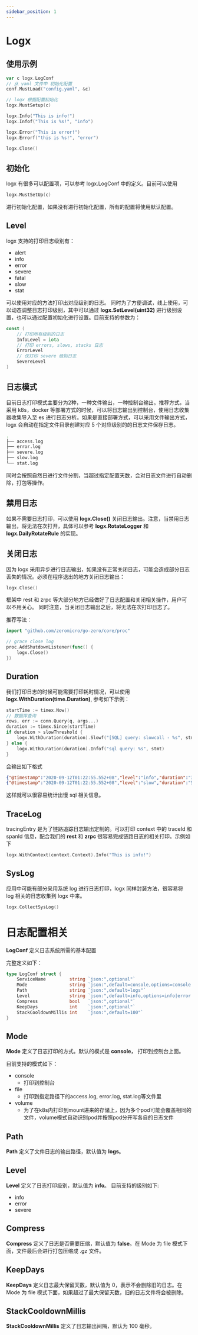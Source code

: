```yaml
---
sidebar_position: 1
---
```


# Logx

## 使用示例

```go
var c logx.LogConf
// 从 yaml 文件中 初始化配置
conf.MustLoad("config.yaml", &c)

// logx 根据配置初始化
logx.MustSetup(c)

logx.Info("This is info!")
logx.Infof("This is %s!", "info")

logx.Error("This is error!")
logx.Errorf("this is %s!", "error")

logx.Close()
```

## 初始化
logx 有很多可以配置项，可以参考 logx.LogConf 中的定义。目前可以使用

```go
logx.MustSetUp(c)
```
进行初始化配置，如果没有进行初始化配置，所有的配置将使用默认配置。

## Level
logx 支持的打印日志级别有：
- alert
- info
- error
- severe
- fatal
- slow
- stat

可以使用对应的方法打印出对应级别的日志。
同时为了方便调试，线上使用，可以动态调整日志打印级别，其中可以通过 **logx.SetLevel(uint32)** 进行级别设置，也可以通过配置初始化进行设置。目前支持的参数为：

```go
const (
	// 打印所有级别的日志
	InfoLevel = iota
	// 打印 errors, slows, stacks 日志
	ErrorLevel
	// 仅打印 severe 级别日志
	SevereLevel
)
```

## 日志模式
目前日志打印模式主要分为2种，一种文件输出，一种控制台输出。推荐方式，当采用 k8s，docker 等部署方式的时候，可以将日志输出到控制台，使用日志收集器收集导入至 es 进行日志分析。如果是直接部署方式，可以采用文件输出方式，logx 会自动在指定文件目录创建对应 5 个对应级别的的日志文件保存日志。

```bash
.
├── access.log
├── error.log
├── severe.log
├── slow.log
└── stat.log
```

同时会按照自然日进行文件分割，当超过指定配置天数，会对日志文件进行自动删除，打包等操作。

## 禁用日志
如果不需要日志打印，可以使用 **logx.Close()** 关闭日志输出。注意，当禁用日志输出，将无法在次打开，具体可以参考 **logx.RotateLogger** 和 **logx.DailyRotateRule** 的实现。

## 关闭日志
因为 logx 采用异步进行日志输出，如果没有正常关闭日志，可能会造成部分日志丢失的情况。必须在程序退出的地方关闭日志输出：
```go
logx.Close()
```
框架中 rest 和 zrpc 等大部分地方已经做好了日志配置和关闭相关操作，用户可以不用关心。
同时注意，当关闭日志输出之后，将无法在次打印日志了。

推荐写法：
```go
import "github.com/zeromicro/go-zero/core/proc"

// grace close log
proc.AddShutdownListener(func() {
	logx.Close()
})
```

## Duration
我们打印日志的时候可能需要打印耗时情况，可以使用 **logx.WithDuration(time.Duration)**, 参考如下示例：

```go
startTime := timex.Now()
// 数据库查询
rows, err := conn.Query(q, args...)
duration := timex.Since(startTime)
if duration > slowThreshold {
    logx.WithDuration(duration).Slowf("[SQL] query: slowcall - %s", stmt)
} else {
    logx.WithDuration(duration).Infof("sql query: %s", stmt)
}
```


会输出如下格式

```json
{"@timestamp":"2020-09-12T01:22:55.552+08","level":"info","duration":"3.0ms","content":"sql query:..."}
{"@timestamp":"2020-09-12T01:22:55.552+08","level":"slow","duration":"500ms","content":"[SQL] query: slowcall - ..."}
```

这样就可以很容易统计出慢 sql 相关信息。

## TraceLog
tracingEntry 是为了链路追踪日志输出定制的。可以打印 context 中的 traceId 和 spanId 信息，配合我们的 **rest** 和 **zrpc** 很容易完成链路日志的相关打印。示例如下

```go
logx.WithContext(context.Context).Info("This is info!")
```


## SysLog

应用中可能有部分采用系统 log 进行日志打印，logx 同样封装方法，很容易将 log 相关的日志收集到 logx 中来。

```go
logx.CollectSysLog()
```


# 日志配置相关
**LogConf** 定义日志系统所需的基本配置

完整定义如下：

```go
type LogConf struct {
	ServiceName         string `json:",optional"`
	Mode                string `json:",default=console,options=console|file|volume"`
	Path                string `json:",default=logs"`
	Level               string `json:",default=info,options=info|error|severe"`
	Compress            bool   `json:",optional"`
	KeepDays            int    `json:",optional"`
	StackCooldownMillis int    `json:",default=100"`
}
```


## Mode
**Mode** 定义了日志打印的方式。默认的模式是 **console**， 打印到控制台上面。

目前支持的模式如下：

- console
    -  打印到控制台
- file
    - 打印到指定路径下的access.log, error.log, stat.log等文件里
- volume
    - 为了在k8s内打印到mount进来的存储上，因为多个pod可能会覆盖相同的文件，volume模式自动识别pod并按照pod分开写各自的日志文件

## Path
**Path** 定义了文件日志的输出路径，默认值为 **logs**。

## Level
**Level** 定义了日志打印级别，默认值为 **info**。
目前支持的级别如下:

- info
- error
- severe


## Compress
**Compress** 定义了日志是否需要压缩，默认值为 **false**。在 Mode 为 file 模式下面，文件最后会进行打包压缩成 .gz 文件。


## KeepDays
**KeepDays** 定义日志最大保留天数，默认值为 0，表示不会删除旧的日志。在 Mode 为 file 模式下面，如果超过了最大保留天数，旧的日志文件将会被删除。


## StackCooldownMillis
**StackCooldownMillis** 定义了日志输出间隔，默认为 100 毫秒。

